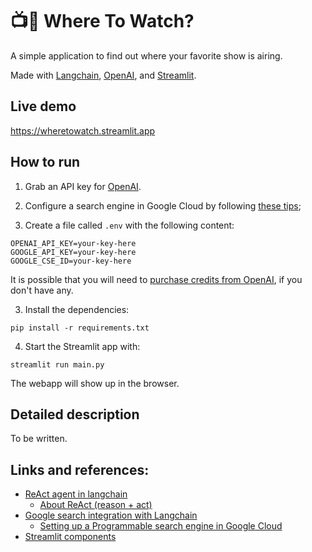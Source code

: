 # 📺🍿 Where To Watch?

A simple application to find out where your favorite show is airing.

Made with [Langchain](https://www.langchain.com/), [OpenAI](https://openai.com/), and [Streamlit](https://streamlit.io/).

## Live demo

https://wheretowatch.streamlit.app

## How to run

1. Grab an API key for [OpenAI](https://platform.openai.com/api-keys).

2. Configure a search engine in Google Cloud by following [these tips](https://python.langchain.com/docs/integrations/tools/google_search);

3. Create a file called `.env` with the following content:

```shell
OPENAI_API_KEY=your-key-here
GOOGLE_API_KEY=your-key-here
GOOGLE_CSE_ID=your-key-here
```

It is possible that you will need to [purchase credits from OpenAI](https://platform.openai.com/account/billing/overview), if you don't have any.

3. Install the dependencies:

```shell
pip install -r requirements.txt
```

4. Start the Streamlit app with:

```shell
streamlit run main.py
```

The webapp will show up in the browser.

## Detailed description

To be written.

## Links and references:

- [ReAct agent in langchain](https://python.langchain.com/docs/modules/agents/agent_types/react)
  - [About ReAct (reason + act)](https://react-lm.github.io/)
- [Google search integration with Langchain](https://python.langchain.com/docs/integrations/tools/google_search)
  - [Setting up a Programmable search engine in Google Cloud](https://stackoverflow.com/a/37084643)
- [Streamlit components](https://streamlit.io/components)
